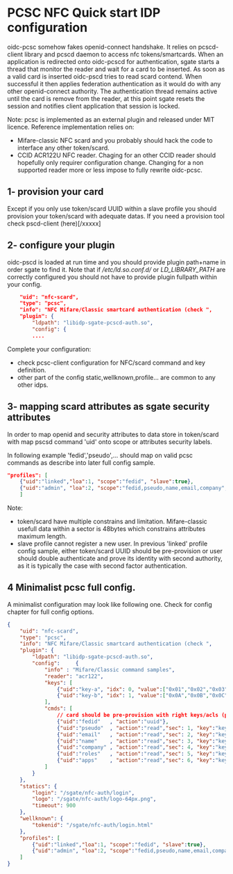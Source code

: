 # PCSC NFC Quick start IDP configuration

oidc-pcsc somehow fakes openid-connect handshake. It relies on pcscd-client library and pcscd daemon to access nfc tokens/smartcards. When an application is redirected onto oidc-pcscd for authentication, sgate starts a thread that monitor the reader and wait for a card to be inserted. As soon as a valid card is inserted oidc-pscd tries to read scard contend. When successful it then applies federation authentication as it would do with any other openid-connect authority. The authentication thread remains active until the card is remove from the reader, at this point sgate resets the session and notifies client application that session is locked.

Note: pcsc is implemented as an external plugin and released under MIT licence. Reference implementation relies on:

* Mifare-classic NFC scard and you probably should hack the code to interface any other token/scard.
* CCID ACR122U NFC reader. Chaging for an other CCID reader should hopefully only requirer configuration change. Changing for a non supported reader more or less impose to fully rewrite oidc-pcsc. 

## 1- provision your card

Except if you only use token/scard UUID within a slave profile you should provision your token/scard with adequate datas. If you need a provision tool check pscd-client (here)[/xxxxx]

## 2- configure your plugin

oidc-pscd is loaded at run time and you should provide plugin path+name in order sgate to find it. Note that if */etc/ld.so.conf.d/* or *LD_LIBRARY_PATH* are correctly configured you should not have to provide plugin fullpath within your config.

```json
    "uid": "nfc-scard",
    "type": "pcsc",
    "info": "NFC Mifare/Classic smartcard authentication (check ",
    "plugin": {
        "ldpath": "libidp-sgate-pcscd-auth.so",
        "config": {
        ....    
```

Complete your configuration:
* check pcsc-client configuration for NFC/scard command and key definition.
* other part of the config static,wellknown,profile... are common to any other idps.

## 3- mapping scard attributes as sgate security attributes

In order to map openid and security attributes to data store in token/scard with map pscsd command 'uid' onto scope or attributes security labels.

In following example 'fedid','pseudo',... should map on valid pcsc commands as describe into later full config sample.

```json
"profiles": [
    {"uid":"linked","loa":1, "scope":"fedid", "slave":true},
    {"uid":"admin", "loa":2, "scope":"fedid,pseudo,name,email,company", "attrs":"roles,apps"}
    ]
```

Note: 
* token/scard have multiple constrains and limitation. Mifare-classic usefull data within a sector is 48bytes which constrains attributes maximum length. 
* slave profile cannot register a new user. In previous 'linked' profile config sample, either token/scard UUID should be pre-provision or user should double authenticate and prove its identity with second authority, as it is typically the case with second factor authentication. 

## 4 Minimalist pcsc full config.

A minimalist configuration may look like following one. Check for config chapter for full config options.

```json
{
    "uid": "nfc-scard",
    "type": "pcsc",
    "info": "NFC Mifare/Classic smartcard authentication (check ",
    "plugin": {
        "ldpath": "libidp-sgate-pcscd-auth.so",
        "config":     {
            "info" : "Mifare/Classic command samples",
            "reader": "acr122",
            "keys": [
                {"uid":"key-a", "idx": 0, "value":["0x01","0x02","0x03","0x04","0x05","0x06"]},
                {"uid":"key-b", "idx": 1, "value":["0x0A","0x0B","0x0C","0x0D","0x0E","0x0F"]}      
            ],
            "cmds": [ 
                // card should be pre-provision with right keys/acls (pcsc-client --help)          
                {"uid":"fedid"   , "action":"uuid"},
                {"uid":"pseudo"  , "action":"read","sec": 1, "key":"key-a", "len":48},
                {"uid":"email"   , "action":"read","sec": 2, "key":"key-a", "len":48},
                {"uid":"name"    , "action":"read","sec": 3, "key":"key-a", "len":48},
                {"uid":"company" , "action":"read","sec": 4, "key":"key-a", "len":48},
                {"uid":"roles"   , "action":"read","sec": 5, "key":"key-a", "len":48},
                {"uid":"apps"    , "action":"read","sec": 6, "key":"key-a", "len":48}
            ]
        }
    },
    "statics": {
        "login": "/sgate/nfc-auth/login",
        "logo": "/sgate/nfc-auth/logo-64px.png",
        "timeout": 900
    },
    "wellknown": {
        "tokenid": "/sgate/nfc-auth/login.html"
    },
    "profiles": [
        {"uid":"linked","loa":1, "scope":"fedid", "slave":true},
        {"uid":"admin", "loa":2, "scope":"fedid,pseudo,name,email,company", "attrs":"roles,apps"}
    ]
}
```